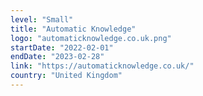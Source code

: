 ```yaml
---
level: "Small"
title: "Automatic Knowledge"
logo: "automaticknowledge.co.uk.png"
startDate: "2022-02-01"
endDate: "2023-02-28"
link: "https://automaticknowledge.co.uk/"
country: "United Kingdom"
---
```

